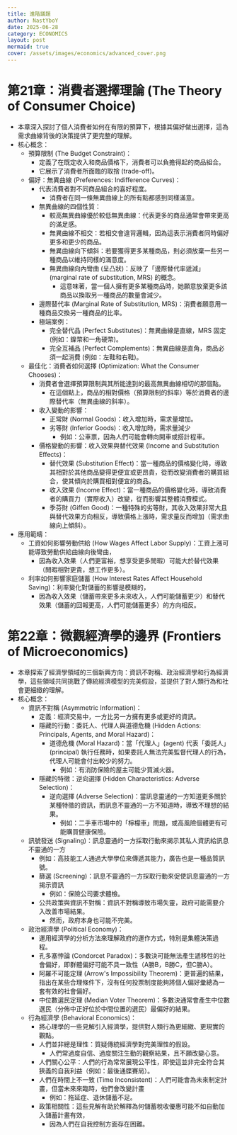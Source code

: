 ```yaml
---
title: 進階議題
author: NastYboY
date: 2025-06-28
category: ECONOMICS
layout: post
mermaid: true
cover: /assets/images/economics/advanced_cover.png
---
```


# 第21章：消費者選擇理論 (The Theory of Consumer Choice)
* 本章深入探討了個人消費者如何在有限的預算下，根據其偏好做出選擇，這為需求曲線背後的決策提供了更完整的理解。
* 核心概念：
  * 預算限制 (The Budget Constraint)：
    * 定義了在既定收入和商品價格下，消費者可以負擔得起的商品組合。
    * 它展示了消費者所面臨的取捨 (trade-off)。
  * 偏好：無異曲線 (Preferences: Indifference Curves)：
    * 代表消費者對不同商品組合的喜好程度。
      * 消費者在同一條無異曲線上的所有點都感到同樣滿意。
    * 無異曲線的四個性質：
      * 較高無異曲線優於較低無異曲線：代表更多的商品通常會帶來更高的滿足感。
      * 無異曲線不相交：若相交會違背邏輯，因為這表示消費者同時偏好更多和更少的商品。
      * 無異曲線向下傾斜：若要獲得更多某種商品，則必須放棄一些另一種商品以維持同樣的滿意度。
      * 無異曲線向內彎曲 (呈凸狀)：反映了「邊際替代率遞減」(marginal rate of substitution, MRS) 的概念。
        * 這意味著，當一個人擁有更多某種商品時，她願意放棄更多該商品以換取另一種商品的數量會減少。
    * 邊際替代率 (Marginal Rate of Substitution, MRS)：消費者願意用一種商品交換另一種商品的比率。
    * 極端案例：
      * 完全替代品 (Perfect Substitutes)：無異曲線是直線，MRS 固定 (例如：鎳幣和一角硬幣)。
      * 完全互補品 (Perfect Complements)：無異曲線是直角，商品必須一起消費 (例如：左鞋和右鞋)。
  * 最佳化：消費者如何選擇 (Optimization: What the Consumer Chooses)：
    * 消費者會選擇預算限制與其所能達到的最高無異曲線相切的那個點。
      * 在這個點上，商品的相對價格（預算限制的斜率）等於消費者的邊際替代率（無異曲線的斜率）。
    * 收入變動的影響：
      * 正常財 (Normal Goods)：收入增加時，需求量增加。
      * 劣等財 (Inferior Goods)：收入增加時，需求量減少
        * 例如：公車票，因為人們可能會轉向開車或搭計程車。
    * 價格變動的影響：收入效果與替代效果 (Income and Substitution Effects)：
      * 替代效果 (Substitution Effect)：當一種商品的價格變化時，導致其相對於其他商品變得更便宜或更昂貴，從而改變消費者的購買組合，使其傾向於購買相對便宜的商品。
      * 收入效果 (Income Effect)：當一種商品的價格變化時，導致消費者的購買力（實際收入）改變，從而影響其整體消費模式。
      * 季芬財 (Giffen Good)：一種特殊的劣等財，其收入效果非常大且與替代效果方向相反，導致價格上漲時，需求量反而增加（需求曲線向上傾斜）。
* 應用範疇：
  * 工資如何影響勞動供給 (How Wages Affect Labor Supply)：工資上漲可能導致勞動供給曲線向後彎曲，
    * 因為收入效果（人們更富裕，想享受更多閒暇）可能大於替代效果（閒暇相對更貴，想工作更多）。
  * 利率如何影響家庭儲蓄 (How Interest Rates Affect Household Saving)：利率變化對儲蓄的影響是模糊的，
    * 因為收入效果（儲蓄帶來更多未來收入，人們可能儲蓄更少）和替代效果（儲蓄的回報更高，人們可能儲蓄更多）的方向相反。

# 第22章：微觀經濟學的邊界 (Frontiers of Microeconomics)
* 本章探索了經濟學領域的三個新興方向：資訊不對稱、政治經濟學和行為經濟學，這些領域共同挑戰了傳統經濟模型的完美假設，並提供了對人類行為和社會更細緻的理解。
* 核心概念：
  * 資訊不對稱 (Asymmetric Information)：
    * 定義：經濟交易中，一方比另一方擁有更多或更好的資訊。
    * 隱藏的行動：委託人、代理人與道德危機 (Hidden Actions: Principals, Agents, and Moral Hazard)：
      * 道德危機 (Moral Hazard)：當「代理人」(agent) 代表「委託人」(principal) 執行任務時，如果委託人無法完美監督代理人的行為，代理人可能會付出較少的努力。
        * 例如：有消防保險的屋主可能少買滅火器。
    * 隱藏的特徵：逆向選擇 (Hidden Characteristics: Adverse Selection)：
      * 逆向選擇 (Adverse Selection)：當訊息靈通的一方知道更多關於某種特徵的資訊，而訊息不靈通的一方不知道時，導致不理想的結果。
        * 例如：二手車市場中的「檸檬車」問題，或高風險個體更有可能購買健康保險。
  * 訊號發送 (Signaling)：訊息靈通的一方採取行動來揭示其私人資訊給訊息不靈通的一方
    * 例如：高技能工人通過大學學位來傳遞其能力，廣告也是一種品質訊號。
    * 篩選 (Screening)：訊息不靈通的一方採取行動來促使訊息靈通的一方揭示資訊
      * 例如：保險公司要求體檢。
    * 公共政策與資訊不對稱：資訊不對稱導致市場失靈，政府可能需要介入改善市場結果。
      * 然而，政府本身也可能不完美。
  * 政治經濟學 (Political Economy)：
    * 運用經濟學的分析方法來理解政府的運作方式，特別是集體決策過程。
    * 孔多塞悖論 (Condorcet Paradox)：多數決可能無法產生遞移性的社會偏好，即群體偏好可能不具一致性（A勝B，B勝C，但C勝A）。
    * 阿羅不可能定理 (Arrow's Impossibility Theorem)：更普遍的結果，指出在某些合理條件下，沒有任何投票制度能夠將個人偏好彙總為一套有效的社會偏好。
    * 中位數選民定理 (Median Voter Theorem)：多數決通常會產生中位數選民（分佈中正好位於中間位置的選民）最偏好的結果。
  * 行為經濟學 (Behavioral Economics)：
    * 將心理學的一些見解引入經濟學，提供對人類行為更細緻、更現實的觀點。
    * 人們並非總是理性：質疑傳統經濟學對完美理性的假設。
      * 人們常過度自信、過度關注生動的觀察結果，且不願改變心意。
    * 人們關心公平：人們的行為常常展現公平性，即使這並非完全符合其狹義的自我利益（例如：最後通牒賽局）。
    * 人們在時間上不一致 (Time Inconsistent)：人們可能會為未來制定計畫，但當未來來臨時，他們會改變計畫
      * 例如：拖延症、退休儲蓄不足。
    * 政策相關性：這些見解有助於解釋為何儲蓄稅收優惠可能不如自動加入儲蓄計畫有效，
      * 因為人們在自我控制方面存在困難。